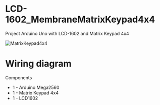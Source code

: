 # LCD-1602_MembraneMatrixKeypad4x4
Project Arduino Uno with LCD-1602 and Matrix Keypad 4x4

![MatrixKeypad4x4](https://i.ibb.co/Zc3Y13q/Matrix-Keypad-4x4.jpg)

# Wiring diagram

Components 

- 1 - Arduino Mega2560
- 1 - Matrix Keypad 4x4
- 1 - LCD1602
